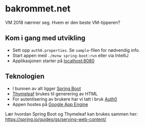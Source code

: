 # bakrommet.net

VM 2018 nærmer seg. Hvem er den beste VM-tipperen?

## Kom i gang med utvikling

* Sett opp `auth0.properties`. Se `sample`-filen for nødvendig info.
* Start appen med `./mvnw spring-boot:run` eller via IntelliJ
* Applikasjonen starter på [localhost:8080](http://localhost:8080)

## Teknologien

* I bunnen av alt ligger [Spring Boot](https://projects.spring.io/spring-boot/)
* [Thymeleaf](http://www.thymeleaf.org/) brukes til generering av HTML
* For autentisering av brukere har vi tatt i bruk [Auth0](https://auth0.com)
* Appen hostes på [Google App Engine](https://cloud.google.com/appengine/)

Lær hvordan Spring Boot og Thymeleaf kan brukes sammen her: https://spring.io/guides/gs/serving-web-content/
